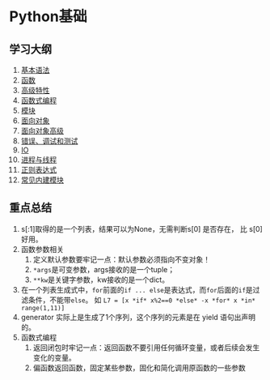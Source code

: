 # Python基础

## 学习大纲

1. [基本语法](./基本语法.md)
2. [函数](./函数.md)
3. [高级特性](./高级特性.md)
4. [函数式编程](./函数式编程.md)
5. [模块](./模块.md)
6. [面向对象](./面向对象.md)
7. [面向对象高级](./面向对象高级.md)
8. [错误、调试和测试](./错误和调试.md)
9. [IO](./IO.md)
10. [进程与线程](./进程与线程.md)
11. [正则表达式](./正则表达式.md)
12. [常见内建模块](./常见内建模块.md)


## 重点总结

1. s[:1]取得的是一个列表，结果可以为None，无需判断s[0] 是否存在， 比 s[0]好用。
2. 函数参数相关
   1. 定义默认参数要牢记一点：默认参数必须指向不变对象！
   2. `*args`是可变参数，args接收的是一个tuple；
   3. `**kw`是关键字参数，kw接收的是一个dict。
3.  在一个列表生成式中，`for`前面的`if ... else`是表达式，而`for`后面的`if`是过滤条件，不能带`else`。 如 `L7 = [x *if* x%2==0 *else* -x *for* x *in* range(1,11)]`
4. generator 实际上是生成了1个序列，这个序列的元素是在 yield 语句出声明的。
5. 函数式编程
   1. 返回闭包时牢记一点：返回函数不要引用任何循环变量，或者后续会发生变化的变量。 
   2. 偏函数返回函数，固定某些参数，固化和简化调用原函数的一些参数